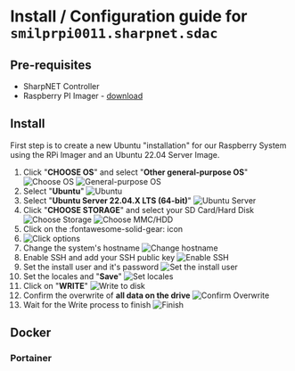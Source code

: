 # Install / Configuration guide for `smilprpi0011.sharpnet.sdac`

## Pre-requisites

- SharpNET Controller
- Raspberry PI Imager - [download](https://www.raspberrypi.com/software/)

## Install

First step is to create a new Ubuntu "installation" for our Raspberry System using the RPi Imager and an Ubuntu 22.04 Server Image.

1. Click "**CHOOSE OS**" and select "**Other general-purpose OS**"
   ![Choose OS](images/RPI-Imager/RPi-Image-011.png)
   ![General-purpose OS](images/RPI-Imager/RPi-Image-014.png)
2. Select "**Ubuntu**"
   ![Ubuntu](images/RPI-Imager/RPi-Image-013.png)
3. Select "**Ubuntu Server 22.04.X LTS (64-bit)**"
   ![Ubuntu Server](images/RPI-Imager/RPi-Image-012.png)
4. Click "**CHOOSE STORAGE**" and select your SD Card/Hard Disk
   ![Choose Storage](images/RPI-Imager/RPi-Image-010.png)
   ![Choose MMC/HDD](images/RPI-Imager/RPi-Image-009.png)
5. Click on the :fontawesome-solid-gear: icon
6. ![Click options](images/RPI-Imager/RPi-Image-001.png)
7. Change the system's hostname
   ![Change hostname](images/RPI-Imager/RPi-Image-008.png)
8. Enable SSH and add your SSH public key
   ![Enable SSH](images/RPI-Imager/RPi-Image-005.png)
9. Set the install user and it's password
   ![Set the install user](images/RPI-Imager/RPi-Image-007.png)
10. Set the locales and "**Save**"
   ![Set locales](images/RPI-Imager/RPi-Image-006.png)
11. Click on "**WRITE**"
   ![Write to disk](images/RPI-Imager/RPi-Image-002.png)
12. Confirm the overwrite of **all data on the drive**
   ![Confirm Overwrite](images/RPI-Imager/RPi-Image-004.png)
13. Wait for the Write process to finish
   ![Finish](images/RPI-Imager/RPi-Image-000.png)

## Docker

### Portainer

```yaml title="